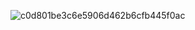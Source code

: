 
![c0d801be3c6e5906d462b6cfb445f0ac](https://github.com/kometarou1145/kometarou1145/assets/97835611/65a74edb-8bea-4d9b-9985-d5cba33f814c)
